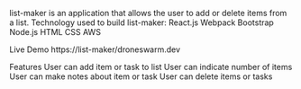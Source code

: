 list-maker is an application that allows the user to add or delete items from a list.
Technology used to build list-maker:
React.js
Webpack
Bootstrap
Node.js
HTML
CSS
AWS

Live Demo https://list-maker/droneswarm.dev

Features
User can add item or task to list
User can indicate number of items
User can make notes about item or task
User can delete items or tasks

